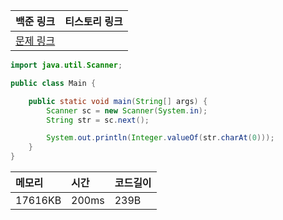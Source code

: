| 백준 링크                                         | 티스토리 링크                                      |
|:----------------------------------------------|:---------------------------------------------|
| [문제 링크](https://www.acmicpc.net/problem/11654) | |


```java
import java.util.Scanner;

public class Main {

    public static void main(String[] args) {
        Scanner sc = new Scanner(System.in);
        String str = sc.next();

        System.out.println(Integer.valueOf(str.charAt(0)));
    }
}

```


| 메모리     | 시간    | 코드길이 |
|:--------|:------|:-----|
| 17616KB | 200ms | 239B |